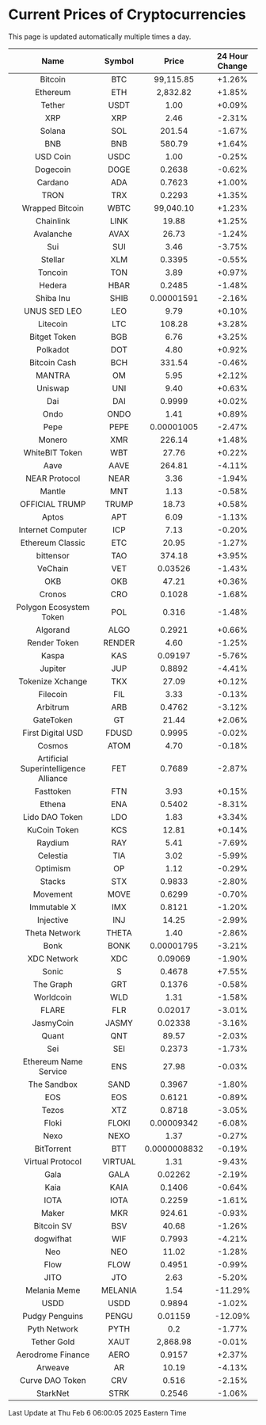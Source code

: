 # Current Prices of Cryptocurrencies
This page is updated automatically multiple times a day.

| Name | Symbol | Price | 24 Hour Change |
| :---: |:---:| :---: | :---: |
| Bitcoin | BTC | 99,115.85 | +1.26% |
| Ethereum | ETH | 2,832.82 | +1.85% |
| Tether | USDT | 1.00 | +0.09% |
| XRP | XRP | 2.46 | -2.31% |
| Solana | SOL | 201.54 | -1.67% |
| BNB | BNB | 580.79 | +1.64% |
| USD Coin | USDC | 1.00 | -0.25% |
| Dogecoin | DOGE | 0.2638 | -0.62% |
| Cardano | ADA | 0.7623 | +1.00% |
| TRON | TRX | 0.2293 | +1.35% |
| Wrapped Bitcoin | WBTC | 99,040.10 | +1.23% |
| Chainlink | LINK | 19.88 | +1.25% |
| Avalanche | AVAX | 26.73 | -1.24% |
| Sui | SUI | 3.46 | -3.75% |
| Stellar | XLM | 0.3395 | -0.55% |
| Toncoin | TON | 3.89 | +0.97% |
| Hedera | HBAR | 0.2485 | -1.48% |
| Shiba Inu | SHIB | 0.00001591 | -2.16% |
| UNUS SED LEO | LEO | 9.79 | +0.10% |
| Litecoin | LTC | 108.28 | +3.28% |
| Bitget Token | BGB | 6.76 | +3.25% |
| Polkadot | DOT | 4.80 | +0.92% |
| Bitcoin Cash | BCH | 331.54 | -0.46% |
| MANTRA | OM | 5.95 | +2.12% |
| Uniswap | UNI | 9.40 | +0.63% |
| Dai | DAI | 0.9999 | +0.02% |
| Ondo | ONDO | 1.41 | +0.89% |
| Pepe | PEPE | 0.00001005 | -2.47% |
| Monero | XMR | 226.14 | +1.48% |
| WhiteBIT Token | WBT | 27.76 | +0.22% |
| Aave | AAVE | 264.81 | -4.11% |
| NEAR Protocol | NEAR | 3.36 | -1.94% |
| Mantle | MNT | 1.13 | -0.58% |
| OFFICIAL TRUMP | TRUMP | 18.73 | +0.58% |
| Aptos | APT | 6.09 | -1.13% |
| Internet Computer | ICP | 7.13 | -0.20% |
| Ethereum Classic | ETC | 20.95 | -1.27% |
| bittensor | TAO | 374.18 | +3.95% |
| VeChain | VET | 0.03526 | -1.43% |
| OKB | OKB | 47.21 | +0.36% |
| Cronos | CRO | 0.1028 | -1.68% |
| Polygon Ecosystem Token | POL | 0.316 | -1.48% |
| Algorand | ALGO | 0.2921 | +0.66% |
| Render Token | RENDER | 4.60 | -1.25% |
| Kaspa | KAS | 0.09197 | -5.76% |
| Jupiter | JUP | 0.8892 | -4.41% |
| Tokenize Xchange | TKX | 27.09 | +0.12% |
| Filecoin | FIL | 3.33 | -0.13% |
| Arbitrum | ARB | 0.4762 | -3.12% |
| GateToken | GT | 21.44 | +2.06% |
| First Digital USD | FDUSD | 0.9995 | -0.02% |
| Cosmos | ATOM | 4.70 | -0.18% |
| Artificial Superintelligence Alliance | FET | 0.7689 | -2.87% |
| Fasttoken | FTN | 3.93 | +0.15% |
| Ethena | ENA | 0.5402 | -8.31% |
| Lido DAO Token | LDO | 1.83 | +3.34% |
| KuCoin Token | KCS | 12.81 | +0.14% |
| Raydium | RAY | 5.41 | -7.69% |
| Celestia | TIA | 3.02 | -5.99% |
| Optimism | OP | 1.12 | -0.29% |
| Stacks | STX | 0.9833 | -2.80% |
| Movement | MOVE | 0.6299 | -0.70% |
| Immutable X | IMX | 0.8121 | -1.20% |
| Injective | INJ | 14.25 | -2.99% |
| Theta Network | THETA | 1.40 | -2.86% |
| Bonk | BONK | 0.00001795 | -3.21% |
| XDC Network | XDC | 0.09069 | -1.90% |
| Sonic | S | 0.4678 | +7.55% |
| The Graph | GRT | 0.1376 | -0.58% |
| Worldcoin | WLD | 1.31 | -1.58% |
| FLARE | FLR | 0.02017 | -3.01% |
| JasmyCoin | JASMY | 0.02338 | -3.16% |
| Quant | QNT | 89.57 | -2.03% |
| Sei | SEI | 0.2373 | -1.73% |
| Ethereum Name Service | ENS | 27.98 | -0.03% |
| The Sandbox | SAND | 0.3967 | -1.80% |
| EOS | EOS | 0.6121 | -0.89% |
| Tezos | XTZ | 0.8718 | -3.05% |
| Floki | FLOKI | 0.00009342 | -6.08% |
| Nexo | NEXO | 1.37 | -0.27% |
| BitTorrent | BTT | 0.0000008832 | -0.19% |
| Virtual Protocol | VIRTUAL | 1.31 | -9.43% |
| Gala | GALA | 0.02262 | -2.19% |
| Kaia | KAIA | 0.1406 | -0.64% |
| IOTA | IOTA | 0.2259 | -1.61% |
| Maker | MKR | 924.61 | -0.93% |
| Bitcoin SV | BSV | 40.68 | -1.26% |
| dogwifhat | WIF | 0.7993 | -4.21% |
| Neo | NEO | 11.02 | -1.28% |
| Flow | FLOW | 0.4951 | -0.99% |
| JITO | JTO | 2.63 | -5.20% |
| Melania Meme | MELANIA | 1.54 | -11.29% |
| USDD | USDD | 0.9894 | -1.02% |
| Pudgy Penguins | PENGU | 0.01159 | -12.09% |
| Pyth Network | PYTH | 0.2 | -1.77% |
| Tether Gold | XAUT | 2,868.98 | -0.01% |
| Aerodrome Finance | AERO | 0.9157 | +2.37% |
| Arweave | AR | 10.19 | -4.13% |
| Curve DAO Token | CRV | 0.516 | -2.15% |
| StarkNet | STRK | 0.2546 | -1.06% |

Last Update at Thu Feb  6 06:00:05 2025 Eastern Time